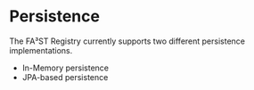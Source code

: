 # Persistence

The FA³ST Registry currently supports two different persistence implementations.

-   In-Memory persistence
-   JPA-based persistence
